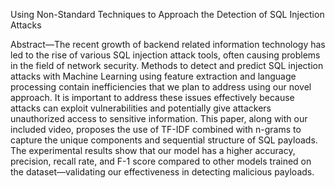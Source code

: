 Using Non-Standard Techniques to Approach the Detection of SQL Injection Attacks


Abstract—The recent growth of backend related information technology has led to the rise of various SQL injection attack tools, often causing problems in the field of network security. Methods to detect and predict SQL injection attacks with Machine Learning using feature extraction and language processing contain inefficiencies that we plan to address using our novel approach. It is important to address these issues effectively because attacks can exploit vulnerabilities and potentially give attackers unauthorized access to sensitive information. This paper, along with our included video, proposes the use of TF-IDF combined with n-grams to capture the unique components and sequential structure of SQL payloads. The experimental results show that our model has a higher accuracy, precision, recall rate, and F-1 score compared to other models trained on the dataset—validating our effectiveness in detecting malicious payloads. 
